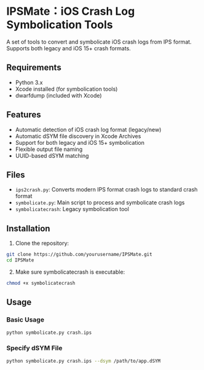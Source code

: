 # IPSMate：iOS Crash Log Symbolication Tools

A set of tools to convert and symbolicate iOS crash logs from IPS format. Supports both legacy and iOS 15+ crash formats.

## Requirements

- Python 3.x
- Xcode installed (for symbolication tools)
- dwarfdump (included with Xcode)

## Features

- Automatic detection of iOS crash log format (legacy/new)
- Automatic dSYM file discovery in Xcode Archives
- Support for both legacy and iOS 15+ symbolication
- Flexible output file naming
- UUID-based dSYM matching

## Files

- `ips2crash.py`: Converts modern IPS format crash logs to standard crash format
- `symbolicate.py`: Main script to process and symbolicate crash logs
- `symbolicatecrash`: Legacy symbolication tool

## Installation

1. Clone the repository:

```bash
git clone https://github.com/yourusername/IPSMate.git
cd IPSMate
```

2. Make sure symbolicatecrash is executable:

```bash
chmod +x symbolicatecrash
```

## Usage

### Basic Usage

```bash
python symbolicate.py crash.ips
```

### Specify dSYM File

```bash
python symbolicate.py crash.ips --dsym /path/to/app.dSYM
```
